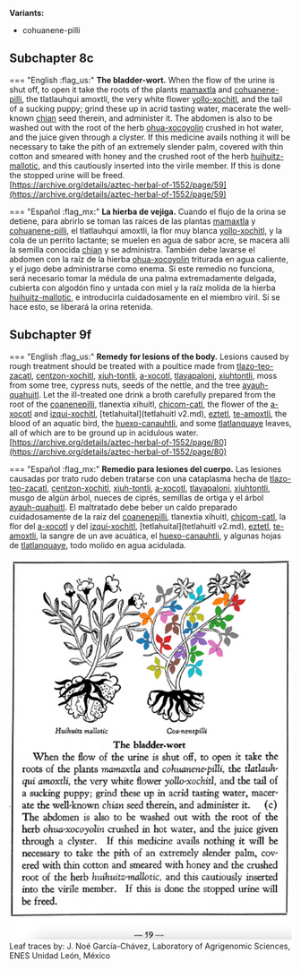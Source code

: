 **Variants:**

- cohuanene-pilli

## Subchapter 8c  

=== "English :flag_us:"
    **The bladder-wort.** When the flow of the urine is shut off, to open it take the roots of the plants [mamaxtla](Mamaxtla.md) and [cohuanene-pilli](Coanenepilli.md), the tlatlauhqui amoxtli, the very white flower [yollo-xochitl](Yollo-xochitl.md), and the tail of a sucking puppy; grind these up in acrid tasting water, macerate the well-known [chian](Chian.md) seed therein, and administer it. The abdomen is also to be washed out with the root of the herb [ohua-xocoyolin](Ohua-xoxocoyolin.md) crushed in hot water, and the juice given through a clyster. If this medicine avails nothing it will be necessary to take the pith of an extremely slender palm, covered with thin cotton and smeared with honey and the crushed root of the herb [huihuitz-mallotic](Huihuitz-mallotic.md), and this cautiously inserted into the virile member. If this is done the stopped urine will be freed.  
    [https://archive.org/details/aztec-herbal-of-1552/page/59](https://archive.org/details/aztec-herbal-of-1552/page/59)  


=== "Español :flag_mx:"
    **La hierba de vejiga.** Cuando el flujo de la orina se detiene, para abrirlo se toman las raíces de las plantas [mamaxtla](Mamaxtla.md) y [cohuanene-pilli](Coanenepilli.md), el tlatlauhqui amoxtli, la flor muy blanca [yollo-xochitl](Yollo-xochitl.md), y la cola de un perrito lactante; se muelen en agua de sabor acre, se macera allí la semilla conocida [chian](Chian.md) y se administra. También debe lavarse el abdomen con la raíz de la hierba [ohua-xocoyolin](Ohua-xoxocoyolin.md) triturada en agua caliente, y el jugo debe administrarse como enema. Si este remedio no funciona, será necesario tomar la médula de una palma extremadamente delgada, cubierta con algodón fino y untada con miel y la raíz molida de la hierba [huihuitz-mallotic](Huihuitz-mallotic.md), e introducirla cuidadosamente en el miembro viril. Si se hace esto, se liberará la orina retenida.  

## Subchapter 9f  

=== "English :flag_us:"
    **Remedy for lesions of the body.** Lesions caused by rough treatment should be treated with a poultice made from [tlazo-teo-zacatl](Tlazol-teo-zacatl.md), [centzon-xochitl](Centzon-xochitl.md), [xiuh-tontli](Xiuhtontli.md), [a-xocotl](A-xocotl.md), [tlayapaloni](Tla-yapaloni.md), [xiuhtontli](Xiuhtontli.md), moss from some tree, cypress nuts, seeds of the nettle, and the tree [ayauh-quahuitl](Ayauh-quahuitl.md). Let the ill-treated one drink a broth carefully prepared from the root of the [coanenepilli](Coanenepilli.md), tlanextia xihuitl, [chicom-catl](Chicom-acatl.md), the flower of the [a-xocotl](A-xocotl.md) and [izqui-xochitl](Izqui-xochitl.md), [tetlahuital](tetlahuitl v2.md), [eztetl](eztetl.md), [te-amoxtli](Te-amoxtli.md), the blood of an aquatic bird, the [huexo-canauhtli](huexo-canauhtli.md), and some [tlatlanquaye](Tlatlanquaye.md) leaves, all of which are to be ground up in acidulous water.  
    [https://archive.org/details/aztec-herbal-of-1552/page/80](https://archive.org/details/aztec-herbal-of-1552/page/80)  


=== "Español :flag_mx:"
    **Remedio para lesiones del cuerpo.** Las lesiones causadas por trato rudo deben tratarse con una cataplasma hecha de [tlazo-teo-zacatl](Tlazol-teo-zacatl.md), [centzon-xochitl](Centzon-xochitl.md), [xiuh-tontli](Xiuhtontli.md), [a-xocotl](A-xocotl.md), [tlayapaloni](Tla-yapaloni.md), [xiuhtontli](Xiuhtontli.md), musgo de algún árbol, nueces de ciprés, semillas de ortiga y el árbol [ayauh-quahuitl](Ayauh-quahuitl.md). El maltratado debe beber un caldo preparado cuidadosamente de la raíz del [coanenepilli](Coanenepilli.md), tlanextia xihuitl, [chicom-catl](Chicom-acatl.md), la flor del [a-xocotl](A-xocotl.md) y del [izqui-xochitl](Izqui-xochitl.md), [tetlahuital](tetlahuitl v2.md), [eztetl](eztetl.md), [te-amoxtli](Te-amoxtli.md), la sangre de un ave acuática, el [huexo-canauhtli](huexo-canauhtli.md), y algunas hojas de [tlatlanquaye](Tlatlanquaye.md), todo molido en agua acidulada.  

![N_ID072_p059_02_Coanenepilli.png](assets/N_ID072_p059_02_Coanenepilli.png)  
Leaf traces by: J. Noé García-Chávez, Laboratory of Agrigenomic Sciences, ENES Unidad León, México  
